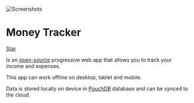 ![Screenshots](/assets/screenshot.png)

<div class="head-title">
<h1>Money Tracker</h1>
<div class="github-star">
<a class="github-button" href="https://github.com/ayastreb/money-tracker" data-icon="octicon-star" data-size="large" data-show-count="true" aria-label="Star ayastreb/money-tracker on GitHub">Star</a>
</div>
</div>

Is an [open-source](https://github.com/ayastreb/money-tracker) progressive web app that allows you to track your income and expenses.

This app can work offline on desktop, tablet and mobile.

Data is stored locally on device in [PouchDB](https://pouchdb.com/) database and can be synced to the cloud.
